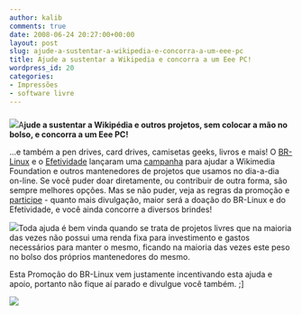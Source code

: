 ```yaml
---
author: kalib
comments: true
date: 2008-06-24 20:27:00+00:00
layout: post
slug: ajude-a-sustentar-a-wikipedia-e-concorra-a-um-eee-pc
title: Ajude a sustentar a Wikipedia e concorra a um Eee PC!
wordpress_id: 20
categories:
- Impressões
- software livre
---
```


### 







[![](http://2.bp.blogspot.com/_5kfJplBiYy0/SGFahZgpJfI/AAAAAAAAAEM/ccu4oMvOXKc/s200/brindes0708.png)](http://2.bp.blogspot.com/_5kfJplBiYy0/SGFahZgpJfI/AAAAAAAAAEM/ccu4oMvOXKc/s1600-h/brindes0708.png)A**jude a sustentar a Wikipédia e outros projetos, sem colocar a mão no bolso, e concorra a um Eee PC!**  

…e também a pen drives, card drives, camisetas geeks, livros e mais! O [BR-Linux](http://br-linux.org/) e o [Efetividade](http://efetividade.net/) lançaram uma [campanha](http://br-linux.org/2008/campanha-wikipedia/) para ajudar a Wikimedia Foundation e outros mantenedores de projetos que usamos no dia-a-dia on-line. Se você puder doar diretamente, ou contribuir de outra forma, são sempre melhores opções. Mas se não puder, veja as regras da promoção e [participe](http://br-linux.org/2008/campanha-wikipedia/) - quanto mais divulgação, maior será a doação do BR-Linux e do Efetividade, e você ainda concorre a diversos brindes!




[![](http://1.bp.blogspot.com/_5kfJplBiYy0/SGFbLlTDE2I/AAAAAAAAAEc/y3czctOyaKw/s320/camisetas-redbug.jpg)](http://1.bp.blogspot.com/_5kfJplBiYy0/SGFbLlTDE2I/AAAAAAAAAEc/y3czctOyaKw/s1600-h/camisetas-redbug.jpg)Toda ajuda é bem vinda quando se trata de projetos livres que na maioria das vezes não possui uma renda fixa para investimento e gastos necessários para manter o mesmo, ficando na maioria das vezes este peso no bolso dos próprios mantenedores do mesmo.




Esta Promoção do BR-Linux vem justamente incentivando esta ajuda e apoio, portanto não fique aí parado e divulgue você também. ;]




[![](http://img376.imageshack.us/img376/8000/userbar635980sd7.gif)](http://img376.imageshack.us/img376/8000/userbar635980sd7.gif)



